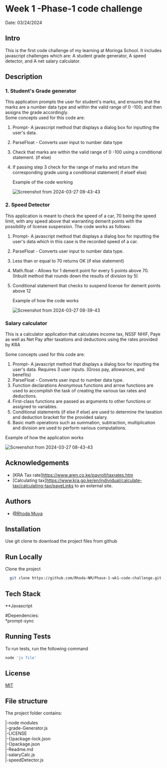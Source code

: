 # Week 1 -Phase-1 code challenge

Date: 03/24/2024

## Intro
This is the first code challenge of my learning at Moringa School. It includes javascript challenges which are:
A student grade generator, A speed detector, and A net salary calculator.

 ## Description
### 1. Student's Grade generator  
This application prompts  the user for student's marks, and ensures that the marks are a number data type and within the valid range of 0 -100;
and then assigns the grade accordingly.  
Some concepts used for this code are:
1. Prompt- A javascript method that displays a dialog box for inputting the user's data.
2. ParseFloat - Converts user input to number data type
3. Check that marks are within the valid range of 0 -100 using a conditional statement. (if else)
4. If passing step 3 check for the range of marks and return the corresponding grade using a conditional statement( if elseif else)

   Example of the code working

   ![Screenshot from 2024-03-27 08-43-43](https://github.com/Rhoda-NM/Phase-1-wk1-code-challenge/assets/56297292/f4050656-67a1-4f60-8f0a-ea709976469d)

   

### 2. Speed Detector  
This application is meant to check the speed of a car, 70 being the speed limit, with any speed above that warranting demerit points with the possibility of license suspension.
The code works as follows:
1. Prompt- A javascript method that displays a dialog box for inputting the user's data which in this case is the recorded speed of a car.
2. ParseFloat - Converts user input to number data type.
3. Less than  or equal to 70 returns OK (if else statement)
4. Math.float - Allows for 1 demerit point for every 5 points above 70. (Inbulit method that rounds down the results of division by 5)
5. Conditional statement that checks to suspend license for demerit points above 12

   
   Example of how the code works
   
   ![Screenshot from 2024-03-27 08-39-43](https://github.com/Rhoda-NM/Phase-1-wk1-code-challenge/assets/56297292/f381e070-dc8b-4c51-9b45-4df775a7496f)



### Salary calculator   
This is a calculator application that calculates income tax, NSSF NHIF, Paye as well as Net Pay after taxations and deductions using the rates provided by KRA

Some concepts used for this code are:
1. Prompt- A javascript method that displays a dialog box for inputting the user's data. Requires 3 user inputs. (Gross pay, allowances, and benefits)
2. ParseFloat - Converts user input to number data type.
3. Function declarations Anonymous functions and arrow functions are used to accomplish the task of creating the various tax rates and deductions.
4. First-class functions are passed as arguments to other functions or assigned to variables.
5. Conditional statements (if else if else) are used to determine the taxation and deduction bracket for the provided salary.
6. Basic math operations such as summation, subtraction, multiplication and division are used to perform various computations.

Example of how the application works

![Screenshot from 2024-03-27 08-43-43](https://github.com/Rhoda-NM/Phase-1-wk1-code-challenge/assets/56297292/7057597a-8130-446a-a962-093e160580f3)




## Acknowledgements


 - [KRA Tax rate]https://www.aren.co.ke/payroll/taxrates.htm
 - [Calculating tax]https://www.kra.go.ke/en/individual/calculate-tax/calculating-tax/payeLinks to an external site.


## Authors

- [@Rhoda Muya](https://www.github.com/Rhoda-NM)


## Installation

Use git clone to download the project files from github
## Run Locally

Clone the project

```bash
  git clone https://github.com/Rhoda-NM/Phase-1-wk1-code-challenge.git
```



## Tech Stack

**Javascript

#Dependencies:   
*prompt-sync

## Running Tests

To run tests, run the following command

```bash
node 'js file'
```


## License

[MIT](https://choosealicense.com/licenses/mit/)


## File structure
The project folder contains:

|-node modules                       
|-grade-Generator.js  
|-LICENSE   
|-{}package-lock.json  
|-{}package.json    
|-Readme.md   
|-salaryCalc.js     
|-speedDetector.js
